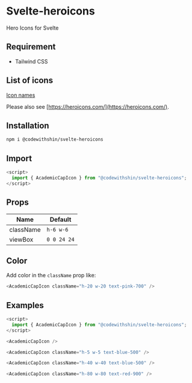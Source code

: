 # Svelte-heroicons

Hero Icons for Svelte

## Requirement

- Tailwind CSS

## List of icons

[Icon names](https://github.com/shinokada/svelte-heroicons/blob/main/icon-names.md)

Please also see [https://heroicons.com/](https://heroicons.com/).

## Installation

```sh
npm i @codewithshin/svelte-heroicons
```

## Import

```js
<script>
  import { AcademicCapIcon } from "@codewithshin/svelte-heroicons";
</script>
```

## Props

| Name      | Default     |
| --------- | ----------- |
| className | `h-6 w-6`   |
| viewBox   | `0 0 24 24` |

## Color

Add color in the `className` prop like:

```js
<AcademicCapIcon className="h-20 w-20 text-pink-700" />
```

## Examples

```js
<script>
  import { AcademicCapIcon } from "@codewithshin/svelte-heroicons";
</script>

<AcademicCapIcon />

<AcademicCapIcon className="h-5 w-5 text-blue-500" />

<AcademicCapIcon className="h-40 w-40 text-blue-500" />

<AcademicCapIcon className="h-80 w-80 text-red-900" />
```